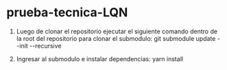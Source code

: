 # prueba-tecnica-LQN

1. Luego de clonar el repositorio ejecutar el siguiente comando dentro de la root del repositorio para clonar el submodulo:
git submodule update --init --recursive

2. Ingresar al submodulo e instalar dependencias:
yarn install
